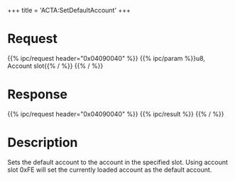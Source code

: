 +++
title = 'ACTA:SetDefaultAccount'
+++

# Request

{{% ipc/request header="0x04090040" %}}
{{% ipc/param %}}u8, Account slot{{% / %}}
{{% / %}}

# Response

{{% ipc/request header="0x04090040" %}}
{{% ipc/result %}}
{{% / %}}

# Description

Sets the default account to the account in the specified slot. Using account slot 0xFE will set the currently loaded account as the default account.
